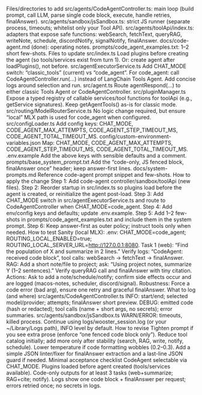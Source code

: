 Files/directories to add
src/agents/CodeAgentController.ts: main loop (build prompt, call LLM, parse single code block, execute, handle retries, finalAnswer).
src/agents/sandbox/jsSandbox.ts: strict JS runner (separate process, timeouts; whitelist only your Tool API).
src/agents/toolApi/index.ts: adapters that expose safe functions:
webSearch, fetchText, queryRAG, writeNote, schedule, discordNotify, signalNotify, finalAnswer.
docs/code-agent.md (done): operating notes.
prompts/code_agent_examples.txt: 1–2 short few-shots.
Files to update
src/index.ts
Load plugins before creating the agent (so tools/services exist from turn 1).
Or: create agent after loadPlugins(), not before.
src/agentExecutorService.ts
Add CHAT_MODE switch: “classic_tools” (current) vs “code_agent”.
For code_agent: call CodeAgentController.run(...) instead of LangChain Tools Agent.
Add concise logs around selection and run.
src/agent.ts
Route agentRespond(...) to either classic Tools Agent or CodeAgentController.
src/pluginManager.ts
Expose a typed registry of callable services/tool functions for toolApi (e.g., getService signatures).
Keep getAgentTools() as-is for classic mode.
src/routing/ModelRouterService.ts
No logic change required, but ensure “local” MLX path is used for code_agent when configured.
src/configLoader.ts
Add config keys: CHAT_MODE, CODE_AGENT_MAX_ATTEMPTS, CODE_AGENT_STEP_TIMEOUT_MS, CODE_AGENT_TOTAL_TIMEOUT_MS.
config/custom-environment-variables.json
Map: CHAT_MODE, CODE_AGENT_MAX_ATTEMPTS, CODE_AGENT_STEP_TIMEOUT_MS, CODE_AGENT_TOTAL_TIMEOUT_MS.
.env.example
Add the above keys with sensible defaults and a comment.
prompts/base_system_prompt.txt
Add the “code-only, JS fenced block, finalAnswer once” header; keep answer-first lines.
docs/system-prompts.md
Reference code-agent prompt snippet and few-shots.
How to apply the change
Step 1: Add code-agent controller/sandbox/toolApi (new files).
Step 2: Reorder startup in src/index.ts so plugins load before the agent is created, or reinitialize the agent post-load.
Step 3: Add CHAT_MODE switch in src/agentExecutorService.ts and route to CodeAgentController when CHAT_MODE=code_agent.
Step 4: Add env/config keys and defaults; update .env.example.
Step 5: Add 1–2 few-shots in prompts/code_agent_examples.txt and include them in the system prompt.
Step 6: Keep answer-first as outer policy; instruct tools only when needed.
How to test
Sanity (local MLX):
.env: CHAT_MODE=code_agent; ROUTING_LOCAL_ENABLED=true; ROUTING_LOCAL_SERVER_URL=http://127.0.0.1:8080.
Task 1 (web): “Find the population of X and summarize in 2 lines.”
Verify logs: “CodeAgent: received code block”, tool calls: webSearch → fetchText → finalAnswer.
RAG:
Add a short note/file to project; ask: “Using project notes, summarize Y (1–2 sentences).”
Verify queryRAG call and finalAnswer with tiny citation.
Actions:
Ask to add a note/schedule/notify; confirm side effects occur and are logged (macos-notes, scheduler, discord/signal).
Robustness:
Force a code error (bad arg), ensure one retry and graceful finalAnswer.
What to log (and where)
src/agents/CodeAgentController.ts
INFO: start/end; selected model/provider; attempts; finalAnswer short preview.
DEBUG: emitted code (hash or redacted); tool calls (name + short args, no secrets); error summaries.
src/agents/sandbox/jsSandbox.ts
WARN/ERROR: timeouts, killed process.
Continue using logs/wooster_session.log (or your ~/Library/Logs path), INFO level by default.
How to revise
Tighten prompt if you see extra prose (enforce “one fenced code block only”).
Reduce tool catalog initially; add more only after stability (search, RAG, write, notify, schedule).
Lower temperature if code formatting wobbles (0.2–0.3).
Add a simple JSON linter/fixer for finalAnswer extraction and a last-line JSON guard if needed.
Minimal acceptance checklist
CodeAgent selectable via CHAT_MODE.
Plugins loaded before agent created (tools/services available).
Code-only outputs for at least 3 tasks (web+summarize; RAG+cite; notify).
Logs show one code block + finalAnswer per request; errors retried once; no secrets in logs.